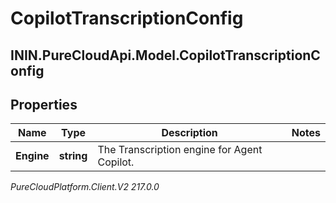 # CopilotTranscriptionConfig

## ININ.PureCloudApi.Model.CopilotTranscriptionConfig

## Properties

|Name | Type | Description | Notes|
|------------ | ------------- | ------------- | -------------|
| **Engine** | **string** | The Transcription engine for Agent Copilot. | |



_PureCloudPlatform.Client.V2 217.0.0_
